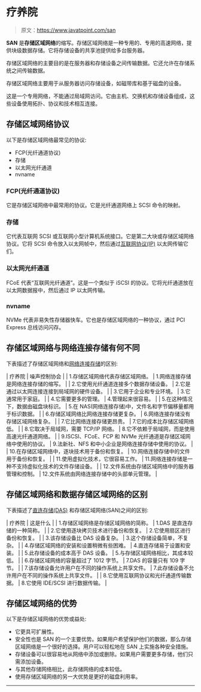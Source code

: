 # 疗养院

> 原文：<https://www.javatpoint.com/san>

**SAN** 是**存储区域网络**的缩写。存储区域网络是一种专用的、专用的高速网络，提供块级数据存储。它将存储设备的共享池提供给多台服务器。

存储区域网络的主要目的是在服务器和存储设备之间传输数据。它还允许在存储系统之间传输数据。

存储区域网络主要用于从服务器访问存储设备，如磁带库和基于磁盘的设备。

这是一个专用网络，不能通过局域网访问。它由主机、交换机和存储设备组成，这些设备使用拓扑、协议和技术相互连接。

## 存储区域网络协议

以下是存储区域网络最常见的协议:

*   FCP(光纤通道协议)
*   存储
*   以太网光纤通道
*   nvname

### FCP(光纤通道协议)

它是存储区域网络中最常用的协议。它是光纤通道网络上 SCSI 命令的映射。

### 存储

它代表互联网 SCSI 或互联网小型计算机系统接口。它是第二大块或存储区域网络协议。它将 SCSI 命令放入以太网帧中，然后通过[互联网协议(IP)](https://www.javatpoint.com/ip) 以太网传输它们。

### 以太网光纤通道

FCoE 代表“互联网光纤通道”。这是一个类似于 iSCSI 的协议。它将光纤通道放在以太网数据报中，然后通过 IP 以太网传输。

### nvname

NVMe 代表非易失性存储器快车。它也是存储区域网络的一种协议，通过 PCI Express 总线访问闪存。

## 存储区域网络与网络连接存储有何不同

下表描述了存储区域网络和[网络连接存储](nas)的区别:

| 疗养院 | 噪声控制协会 |
| 1.存储区域网络代表存储区域网络。 | 1.网络连接存储是网络连接存储的缩写。 |
| 2.它使用光纤通道连接多个数据存储设备。 | 2.它是通过以太网连接连接到局域网的硬件设备。 |
| 3.它用于企业和专业环境。 | 3.它通常用于家庭。 |
| 4.它需要更多的管理。 | 4.管理起来很容易。 |
| 5.在这种情况下，数据由磁盘块标识。 | 5.在 NAS(网络连接存储)中，文件名和字节偏移量都用于标识数据。 |
| 6.存储区域网络比网络连接存储更复杂。 | 6.网络连接存储没有存储区域网络复杂。 |
| 7.它比网络连接存储更昂贵。 | 7.它的成本比存储区域网络低。 |
| 8.它取决于局域网，需要 TCP/IP 网络。 | 8.它不依赖于局域网，而是使用高速光纤通道网络。 |
| 9.ISCSI、FCoE、FCP 和 NVMe 光纤通道是存储区域网络中使用的协议。 | 9.法新社、NFS 和中小企业是网络连接存储中使用的协议。 |
| 10.在存储区域网络中，逐块技术用于备份和恢复。 | 10.网络连接存储中的文件用于备份和恢复。 |
| 11.使用虚拟化技术，它很容易工作。 | 11.网络连接存储是一种不支持虚拟化技术的文件存储设备。 |
| 12.文件系统由存储区域网络中的服务器管理和控制。 | 12.文件系统由网络连接存储中的头部单元管理。 |

## 存储区域网络和数据存储区域网络的区别

下表描述了[直连存储(DAS)](das) 和存储区域网络(SAN)之间的区别:

| 疗养院 | 这是什么 |
| 1.存储区域网络是存储区域网络的简称。 | 1.DAS 是直连存储的一种简称。 |
| 2.它使用逐块拷贝技术进行备份和恢复。 | 2.它使用扇区进行备份和恢复。 |
| 3.该存储设备比 DAS 设备复杂。 | 3.这个存储设备简单，不复杂。 |
| 4.存储区域网络的安装和设置稍微有些困难。 | 4.直连存储易于设置和安装。 |
| 5.此存储设备的成本高于 DAS 设备。 | 5.与存储区域网络相比，其成本较低。 |
| 6.存储区域网络的容量超过了 1012 字节。 | 7.DAS 的容量只有 109 字节。 |
| 7.该存储设备允许用户在不同的操作系统上共享文件。 | 7.此存储设备不允许用户在不同的操作系统上共享文件。 |
| 8.它使用互联网协议和光纤通道传输数据。 | 8.它使用 IDE/SCSI 进行数据传输。 |

## 存储区域网络的优势

以下是存储区域网络的优势或益处:

*   它更具可扩展性。
*   安全性也是 SAN 的一个主要优势。如果用户希望保护他们的数据，那么存储区域网络是一个很好的选择。用户可以轻松地在 SAN 上实施各种安全措施。
*   存储设备可以很容易地从网络中添加或删除。如果用户需要更多存储，他们只需添加设备。
*   与其他存储网络相比，此存储网络的成本较低。
*   使用存储区域网络的另一大优势是更好的磁盘利用率。

* * *